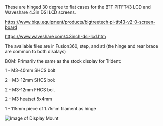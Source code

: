 These are hinged 30 degree to flat cases for the BTT PiTFT43 LCD and Waveshare 4.3in DSI LCD screens.  

https://www.biqu.equipment/products/bigtreetech-pi-tft43-v2-0-screen-board

https://www.waveshare.com/4.3inch-dsi-lcd.htm

The available files are in Fusion360, step, and stl (the hinge and rear brace are common to both displays) 

BOM: 
Primarily the same as the stock display for Trident:

  1 - M3-40mm SHCS bolt
  
  2 - M3-12mm SHCS bolt
  
  2 - M3-12mm FHCS bolt
  
  2 - M3 heatset 5x4mm
  
  1 - 115mm piece of 1.75mm filament as hinge

![Image of Display Mount](https://github.com/LoganFraser/VoronMods/blob/main/Displays/BTT%20PITFT43%20LCD%20Mount.png)
